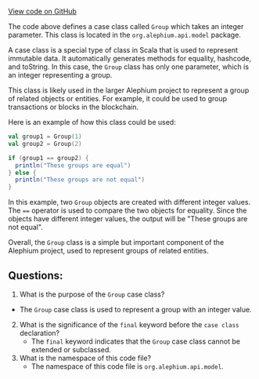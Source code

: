 [View code on GitHub](https://github.com/alephium/alephium/blob/master/api/src/main/scala/org/alephium/api/model/Group.scala)

The code above defines a case class called `Group` which takes an integer parameter. This class is located in the `org.alephium.api.model` package. 

A case class is a special type of class in Scala that is used to represent immutable data. It automatically generates methods for equality, hashcode, and toString. In this case, the `Group` class has only one parameter, which is an integer representing a group.

This class is likely used in the larger Alephium project to represent a group of related objects or entities. For example, it could be used to group transactions or blocks in the blockchain. 

Here is an example of how this class could be used:

```scala
val group1 = Group(1)
val group2 = Group(2)

if (group1 == group2) {
  println("These groups are equal")
} else {
  println("These groups are not equal")
}
```

In this example, two `Group` objects are created with different integer values. The `==` operator is used to compare the two objects for equality. Since the objects have different integer values, the output will be "These groups are not equal". 

Overall, the `Group` class is a simple but important component of the Alephium project, used to represent groups of related entities.
## Questions: 
 1. What is the purpose of the `Group` case class?
   - The `Group` case class is used to represent a group with an integer value.
2. What is the significance of the `final` keyword before the `case class` declaration?
   - The `final` keyword indicates that the `Group` case class cannot be extended or subclassed.
3. What is the namespace of this code file?
   - The namespace of this code file is `org.alephium.api.model`.